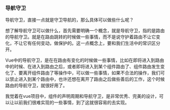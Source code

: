 ### 导航守卫

导航守卫，直接一点就是守卫导航的，那么具体可以做些什么呢？

想了解导航守卫可以做什么，首先需要明确一个概念，就是导航守卫，指的是路由的导航守卫。就是在路由跳转的时候做一些事情，而不是说守护着路由不让它变化，不让它有任何变动，做保护的。这一点概念上，要和我们生活中的常识区分开。

Vue中的导航守卫，是在在路由有变化的时候做一些事情，比如在即将进入到路由中的时候、在进入到路由之后，或者即将进入到某个组件路由了、组件路由发生变化了、要离开组件路由了等操作中，可以做一些事情，如果不合法的操作，我们可以禁止进入到某个路由中，也许还想在离开了路由之后做些善后的工作，这个时候路由的导航守卫，就很好用了。

我觉着在vue项目中，组件的声明周期和导航守卫，是非常优秀、完美的设计，可以让以前我们很难实现的一些事情，到了这就很容易的去实现。